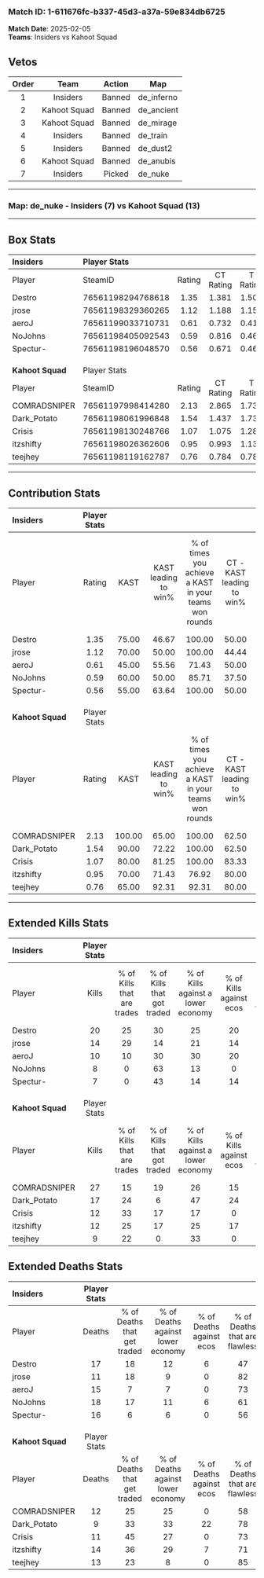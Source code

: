 ### Match ID: 1-611676fc-b337-45d3-a37a-59e834db6725  
**Match Date**: 2025-02-05  
**Teams**: Insiders vs Kahoot Squad  

## Vetos  

| Order | Team | Action | Map |
| :---: | :--: | :----: | --- |
| 1 | Insiders | Banned | de_inferno |
| 2 | Kahoot Squad | Banned | de_ancient |
| 3 | Kahoot Squad | Banned | de_mirage |
| 4 | Insiders | Banned | de_train |
| 5 | Insiders | Banned | de_dust2 |
| 6 | Kahoot Squad | Banned | de_anubis |
| 7 | Insiders | Picked | de_nuke |

---  

### **Map**: de_nuke - Insiders (7) vs Kahoot Squad (13)  
---  

## Box Stats  

| **Insiders**     | Player Stats      |        |           |          |        |       |       |         |        |      |     |
| :- | :- | :-: | :-: | :-: | :-: | :-: | :-: | :-: | :-: | :-: | :-: |
| Player           | SteamID           | Rating | CT Rating | T Rating |  KAST  |  ADR  | Kills | Assists | Deaths | K/D  | HS% |
| Destro           | 76561198294768618 |  1.35  |   1.381   |  1.501   | 75.00  | 99.5  |  20   |    2    |   17   | 1.18 | 15  |
| jrose            | 76561198329360265 |  1.12  |   1.188   |  1.155   | 70.00  | 69.5  |  14   |    3    |   11   | 1.27 | 28  |
| aeroJ            | 76561199033710731 |  0.61  |   0.732   |  0.417   | 45.00  | 55.7  |  10   |    1    |   15   | 0.67 | 50  |
| NoJohns          | 76561198405092543 |  0.59  |   0.816   |  0.463   | 60.00  | 60.7  |   8   |    7    |   18   | 0.44 | 75  |
| Spectur-         | 76561198196048570 |  0.56  |   0.671   |  0.465   | 55.00  | 64.9  |   7   |    3    |   16   | 0.44 | 71  |
|                  |                   |        |           |          |        |       |       |         |        |      |     |
|                  |                   |        |           |          |        |       |       |         |        |      |     |
|                  |                   |        |           |          |        |       |       |         |        |      |     |
| **Kahoot Squad** | Player Stats      |        |           |          |        |       |       |         |        |      |     |
| Player           | SteamID           | Rating | CT Rating | T Rating |  KAST  |  ADR  | Kills | Assists | Deaths | K/D  | HS% |
| COMRADSNIPER     | 76561197998414280 |  2.13  |   2.865   |  1.731   | 100.00 | 141.1 |  27   |    8    |   12   | 2.25 | 29  |
| Dark_Potato      | 76561198061996848 |  1.54  |   1.437   |  1.734   | 90.00  | 89.2  |  17   |    9    |   9    | 1.89 | 41  |
| Crisis           | 76561198130248766 |  1.07  |   1.075   |  1.289   | 80.00  | 60.7  |  12   |    1    |   11   | 1.09 | 58  |
| itzshifty        | 76561198026362606 |  0.95  |   0.993   |  1.138   | 70.00  | 66.8  |  12   |    3    |   14   | 0.86 | 41  |
| teejhey          | 76561198119162787 |  0.76  |   0.784   |  0.786   | 65.00  | 54.8  |   9   |    1    |   13   | 0.69 | 44  |
---  

## Contribution Stats  

| **Insiders**     | Player Stats |        |                      |                                                        |                           |                                                             |                          |                                                            |
| :- | :-: | :-: | :-: | :-: | :-: | :-: | :-: | :-: |
| Player           |    Rating    |  KAST  | KAST leading to win% | % of times you achieve a KAST in your teams won rounds | CT - KAST leading to win% | CT - % of times you achieve a KAST in your teams won rounds | T - KAST leading to win% | T - % of times you achieve a KAST in your teams won rounds |
| Destro           |     1.35     | 75.00  |        46.67         |                         100.00                         |           50.00           |                           100.00                            |          42.86           |                           100.00                           |
| jrose            |     1.12     | 70.00  |        50.00         |                         100.00                         |           44.44           |                           100.00                            |          60.00           |                           100.00                           |
| aeroJ            |     0.61     | 45.00  |        55.56         |                         71.43                          |           50.00           |                            75.00                            |          66.67           |                           66.67                            |
| NoJohns          |     0.59     | 60.00  |        50.00         |                         85.71                          |           37.50           |                            75.00                            |          75.00           |                           100.00                           |
| Spectur-         |     0.56     | 55.00  |        63.64         |                         100.00                         |           50.00           |                           100.00                            |          100.00          |                           100.00                           |
|                  |              |        |                      |                                                        |                           |                                                             |                          |                                                            |
|                  |              |        |                      |                                                        |                           |                                                             |                          |                                                            |
|                  |              |        |                      |                                                        |                           |                                                             |                          |                                                            |
| **Kahoot Squad** | Player Stats |        |                      |                                                        |                           |                                                             |                          |                                                            |
| Player           |    Rating    |  KAST  | KAST leading to win% | % of times you achieve a KAST in your teams won rounds | CT - KAST leading to win% | CT - % of times you achieve a KAST in your teams won rounds | T - KAST leading to win% | T - % of times you achieve a KAST in your teams won rounds |
| COMRADSNIPER     |     2.13     | 100.00 |        65.00         |                         100.00                         |           62.50           |                           100.00                            |          66.67           |                           100.00                           |
| Dark_Potato      |     1.54     | 90.00  |        72.22         |                         100.00                         |           62.50           |                           100.00                            |          80.00           |                           100.00                           |
| Crisis           |     1.07     | 80.00  |        81.25         |                         100.00                         |           83.33           |                           100.00                            |          80.00           |                           100.00                           |
| itzshifty        |     0.95     | 70.00  |        71.43         |                         76.92                          |           80.00           |                            80.00                            |          66.67           |                           75.00                            |
| teejhey          |     0.76     | 65.00  |        92.31         |                         92.31                          |           80.00           |                            80.00                            |          100.00          |                           100.00                           |
---  

## Extended Kills Stats  

| **Insiders**     | Player Stats |                            |                            |                                    |                         |                              |                                 |                                       |                    |           |
| :- | :-: | :-: | :-: | :-: | :-: | :-: | :-: | :-: | :-: | :-: |
| Player           |    Kills     | % of Kills that are trades | % of Kills that got traded | % of Kills against a lower economy | % of Kills against ecos | % of Kills that are flawless | % of Kills that are close duels | % of Kills that are assisted by flash | Pistol Round Kills | AWP Kills |
| Destro           |      20      |             25             |             30             |                 25                 |           20            |              55              |                5                |                   0                   |         0          |     1     |
| jrose            |      14      |             29             |             14             |                 21                 |           14            |              79              |                0                |                   0                   |         6          |     1     |
| aeroJ            |      10      |             10             |             30             |                 30                 |           20            |             100              |                0                |                  10                   |         1          |     2     |
| NoJohns          |      8       |             0              |             63             |                 13                 |            0            |              38              |               38                |                   0                   |         0          |     2     |
| Spectur-         |      7       |             0              |             43             |                 14                 |           14            |              43              |                0                |                   0                   |         0          |     1     |
|                  |              |                            |                            |                                    |                         |                              |                                 |                                       |                    |           |
|                  |              |                            |                            |                                    |                         |                              |                                 |                                       |                    |           |
|                  |              |                            |                            |                                    |                         |                              |                                 |                                       |                    |           |
| **Kahoot Squad** | Player Stats |                            |                            |                                    |                         |                              |                                 |                                       |                    |           |
| Player           |    Kills     | % of Kills that are trades | % of Kills that got traded | % of Kills against a lower economy | % of Kills against ecos | % of Kills that are flawless | % of Kills that are close duels | % of Kills that are assisted by flash | Pistol Round Kills | AWP Kills |
| COMRADSNIPER     |      27      |             15             |             19             |                 26                 |           15            |              59              |                4                |                   0                   |         4          |     4     |
| Dark_Potato      |      17      |             24             |             6              |                 47                 |           24            |              65              |                0                |                   6                   |         0          |     1     |
| Crisis           |      12      |             33             |             17             |                 17                 |            0            |              58              |               17                |                   8                   |         0          |     2     |
| itzshifty        |      12      |             25             |             17             |                 25                 |           17            |              67              |                8                |                   0                   |         0          |     0     |
| teejhey          |      9       |             22             |             0              |                 33                 |            0            |              67              |               11                |                   0                   |         0          |     1     |
## Extended Deaths Stats  

| **Insiders**     | Player Stats |                             |                                   |                          |                               |                            |                           |               |
| :- | :-: | :-: | :-: | :-: | :-: | :-: | :-: | :-: |
| Player           |    Deaths    | % of Deaths that get traded | % of Deaths against lower economy | % of Deaths against ecos | % of Deaths that are flawless | % of Deaths that are close | % of Deaths while blinded | Deaths to AWP |
| Destro           |      17      |             18              |                12                 |            6             |              47               |             6              |             6             |       0       |
| jrose            |      11      |             18              |                 9                 |            0             |              82               |             0              |             0             |       1       |
| aeroJ            |      15      |              7              |                 7                 |            0             |              73               |             7              |             0             |       0       |
| NoJohns          |      18      |             17              |                11                 |            6             |              61               |             6              |             0             |       2       |
| Spectur-         |      16      |              6              |                 6                 |            0             |              56               |             13             |             6             |       1       |
|                  |              |                             |                                   |                          |                               |                            |                           |               |
|                  |              |                             |                                   |                          |                               |                            |                           |               |
|                  |              |                             |                                   |                          |                               |                            |                           |               |
| **Kahoot Squad** | Player Stats |                             |                                   |                          |                               |                            |                           |               |
| Player           |    Deaths    | % of Deaths that get traded | % of Deaths against lower economy | % of Deaths against ecos | % of Deaths that are flawless | % of Deaths that are close | % of Deaths while blinded | Deaths to AWP |
| COMRADSNIPER     |      12      |             25              |                25                 |            0             |              58               |             0              |             0             |       1       |
| Dark_Potato      |      9       |             33              |                33                 |            22            |              78               |             0              |             0             |       0       |
| Crisis           |      11      |             45              |                27                 |            0             |              73               |             0              |             0             |       0       |
| itzshifty        |      14      |             36              |                29                 |            7             |              71               |             14             |             0             |       4       |
| teejhey          |      13      |             23              |                 8                 |            0             |              85               |             15             |             8             |       2       |
